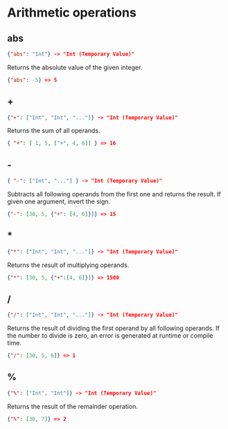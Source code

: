 # Arithmetic operations

## abs

```json
{"abs": "Int"} -> "Int (Temporary Value)"
```

Returns the absolute value of the given integer.

```json
{"abs": -5} => 5
```

## +

```json
{"+": ["Int", "Int", "..."]} -> "Int (Temporary Value)"
```

Returns the sum of all operands.

```json
{ "+": [ 1, 5, ["+", 4, 6]] } => 16
```

## -

```json
{ "-": ["Int", "..."] } -> "Int (Temporary Value)"
```

Subtracts all following operands from the first one and returns the result.
If given one argument, invert the sign.

```json
{"-": [30, 5, {"+": [4, 6]}]} => 15
```

## *

```json
{"*": ["Int", "Int", "..."]} -> "Int (Temporary Value)"
```

Returns the result of multiplying operands.

```json
{"*": [30, 5, {"+":[4, 6]}]} => 1500
```

## /

```json
{"/": ["Int", "Int", "..."]} -> "Int (Temporary Value)"
```

Returns the result of dividing the first operand by all following operands.
If the number to divide is zero, an error is generated at runtime or compile time.

```json
{"/": [30, 5, 6]} => 1
```

## %

```json
{"%": ["Int", "Int"]} -> "Int (Temporary Value)"
```

Returns the result of the remainder operation.

```json
{"%": [30, 7]} => 2
```
